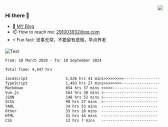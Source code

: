 <img align='right' src='https://github-readme-stats.vercel.app/api?username=niaogege&show_icons=true&theme=radical'/>

### Hi there 👋

- 🌱 [MY Blog](https://bythewayer.com/)
- 📫 How to reach me: 291003932@qq.com
- ⚡ Fun fact:  世事无常，不要留有遗憾，早点养老

![Test](https://github-readme-stats.vercel.app/api/top-langs/?username=niaogege&layout=compact)

<!--START_SECTION:waka-->

```txt
From: 10 March 2020 - To: 10 September 2024

Total Time: 4,447 hrs

JavaScript                 1,526 hrs 41 mins>>>>>>>>>----------------   34.33 %
TypeScript                 1,493 hrs 27 mins>>>>>>>>-----------------   33.58 %
Markdown                   854 hrs 37 mins >>>>>--------------------   19.22 %
Vue.js                     163 hrs 38 mins >------------------------   03.68 %
JSON                       148 hrs 52 mins >------------------------   03.35 %
SCSS                       98 hrs 27 mins  >------------------------   02.21 %
YAML                       34 hrs 53 mins  -------------------------   00.78 %
Other                      33 hrs 28 mins  -------------------------   00.75 %
HTML                       31 hrs 44 mins  -------------------------   00.71 %
CSS                        13 hrs 7 mins   -------------------------   00.30 %
```

<!--END_SECTION:waka-->

